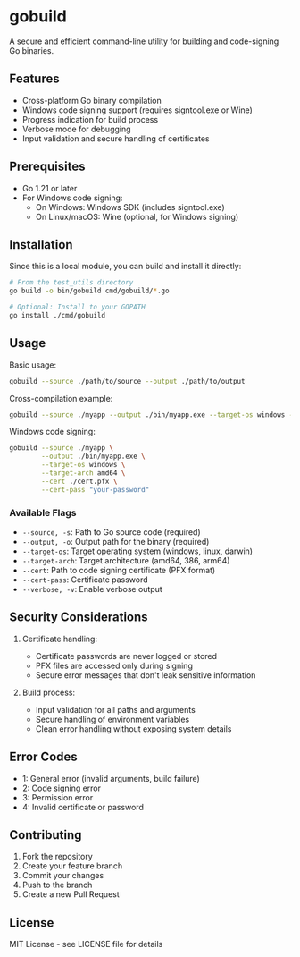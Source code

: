 # gobuild

A secure and efficient command-line utility for building and code-signing Go binaries.

## Features

- Cross-platform Go binary compilation
- Windows code signing support (requires signtool.exe or Wine)
- Progress indication for build process
- Verbose mode for debugging
- Input validation and secure handling of certificates

## Prerequisites

- Go 1.21 or later
- For Windows code signing:
  - On Windows: Windows SDK (includes signtool.exe)
  - On Linux/macOS: Wine (optional, for Windows signing)

## Installation

Since this is a local module, you can build and install it directly:

```bash
# From the test_utils directory
go build -o bin/gobuild cmd/gobuild/*.go

# Optional: Install to your GOPATH
go install ./cmd/gobuild
```

## Usage

Basic usage:
```bash
gobuild --source ./path/to/source --output ./path/to/output
```

Cross-compilation example:
```bash
gobuild --source ./myapp --output ./bin/myapp.exe --target-os windows --target-arch amd64
```

Windows code signing:
```bash
gobuild --source ./myapp \
        --output ./bin/myapp.exe \
        --target-os windows \
        --target-arch amd64 \
        --cert ./cert.pfx \
        --cert-pass "your-password"
```

### Available Flags

- `--source, -s`: Path to Go source code (required)
- `--output, -o`: Output path for the binary (required)
- `--target-os`: Target operating system (windows, linux, darwin)
- `--target-arch`: Target architecture (amd64, 386, arm64)
- `--cert`: Path to code signing certificate (PFX format)
- `--cert-pass`: Certificate password
- `--verbose, -v`: Enable verbose output

## Security Considerations

1. Certificate handling:
   - Certificate passwords are never logged or stored
   - PFX files are accessed only during signing
   - Secure error messages that don't leak sensitive information

2. Build process:
   - Input validation for all paths and arguments
   - Secure handling of environment variables
   - Clean error handling without exposing system details

## Error Codes

- 1: General error (invalid arguments, build failure)
- 2: Code signing error
- 3: Permission error
- 4: Invalid certificate or password

## Contributing

1. Fork the repository
2. Create your feature branch
3. Commit your changes
4. Push to the branch
5. Create a new Pull Request

## License

MIT License - see LICENSE file for details 